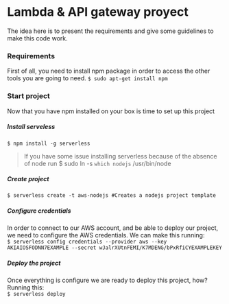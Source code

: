 # Lambda & API gateway proyect

The idea here is to present the requirements and give some guidelines to make this code work.

### Requirements

First of all, you need to install npm package in order to access the other tools you are going to need.
`$ sudo apt-get install npm`

### Start project

Now that you have  npm installed on your box is time to set up this project

##### Install serveless  
`$ npm install -g serverless`

> If you have some issue installing serverless because of the absence of node run  $ sudo ln -s `which nodejs` /usr/bin/node

##### Create project  
`$ serverless create -t aws-nodejs #Creates a nodejs project template`
##### Configure credentials
In order to connect to our AWS account, and be able to deploy our project, we need to configure the AWS credentials. We can make this running:  
`$ serverless config credentials --provider aws --key AKIAIOSFODNN7EXAMPLE --secret wJalrXUtnFEMI/K7MDENG/bPxRfiCYEXAMPLEKEY`
##### Deploy the project
Once everything is configure we are ready to deploy this project, how? Running this:  
`$ serverless deploy`
